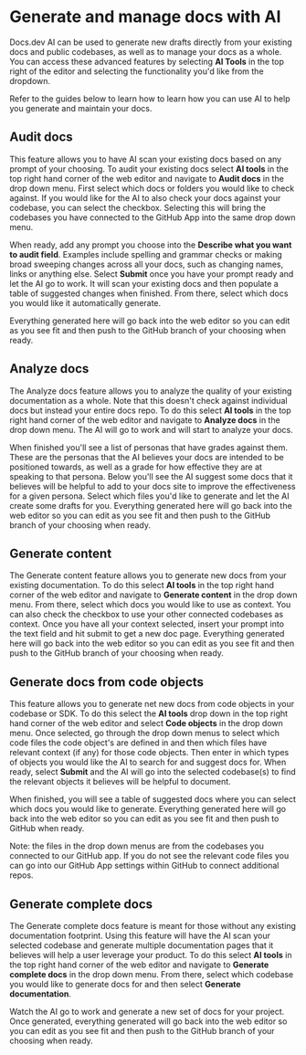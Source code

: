 # Generate and manage docs with AI

Docs.dev AI can be used to generate new drafts directly from your existing docs and public codebases, as well as to manage your docs as a whole. You can access these advanced features by selecting **AI Tools** in the top right of the editor and selecting the functionality you'd like from the dropdown.

Refer to the guides below to learn how to learn how you can use AI to help you generate and maintain your docs.

## Audit docs

This feature allows you to have AI scan your existing docs based on any prompt of your choosing. To audit your existing docs select **AI tools** in the top right hand corner of the web editor and navigate to **Audit docs** in the drop down menu. First select which docs or folders you would like to check against. If you would like for the AI to also check your docs against your codebase, you can select the checkbox. Selecting this will bring the codebases you have connected to the GitHub App into the same drop down menu.

When ready, add any prompt you choose into the **Describe what you want to audit field**. Examples include spelling and grammar checks or making broad sweeping changes across all your docs, such as changing names, links or anything else. Select **Submit** once you have your prompt ready and let the AI go to work. It will scan your existing docs and then populate a table of suggested changes when finished. From there, select which docs you would like it automatically generate.

Everything generated here will go back into the web editor so you can edit as you see fit and then push to the GitHub branch of your choosing when ready.

## Analyze docs

The Analyze docs feature allows you to analyze the quality of your existing documentation as a whole. Note that this doesn't check against individual docs but instead your entire docs repo. To do this select **AI tools** in the top right hand corner of the web editor and navigate to **Analyze docs** in the drop down menu. The AI will go to work and will start to analyze your docs.

When finished you'll see a list of personas that have grades against them. These are the personas that the AI believes your docs are intended to be positioned towards, as well as a grade for how effective they are at speaking to that persona. Below you'll see the AI suggest some docs that it believes will be helpful to add to your docs site to improve the effectiveness for a given persona. Select which files you'd like to generate and let the AI create some drafts for you. Everything generated here will go back into the web editor so you can edit as you see fit and then push to the GitHub branch of your choosing when ready.

## Generate content

The Generate content feature allows you to generate new docs from your existing documentation. To do this select **AI tools** in the top right hand corner of the web editor and navigate to **Generate content** in the drop down menu. From there, select which docs you would like to use as context. You can also check the checkbox to use your other connected codebases as context. Once you have all your context selected, insert your prompt into the text field and hit submit to get a new doc page. Everything generated here will go back into the web editor so you can edit as you see fit and then push to the GitHub branch of your choosing when ready.

## Generate docs from code objects

This feature allows you to generate net new docs from code objects in your codebase or SDK. To do this select the **AI tools** drop down in the top right hand corner of the web editor and select **Code objects** in the drop down menu. Once selected, go through the drop down menus to select which code files the code object's are defined in and then which files have relevant context (if any) for those code objects. Then enter in which types of objects you would like the AI to search for and suggest docs for. When ready, select **Submit** and the AI will go into the selected codebase(s) to find the relevant objects it believes will be helpful to document.

When finished, you will see a table of suggested docs where you can select which docs you would like to generate. Everything generated here will go back into the web editor so you can edit as you see fit and then push to GitHub when ready.

Note: the files in the drop down menus are from the codebases you connected to our GitHub app. If you do not see the relevant code files you can go into our GitHub App settings within GitHub to connect additional repos.

## Generate complete docs

The Generate complete docs feature is meant for those without any existing documentation footprint. Using this feature will have the AI scan your selected codebase and generate multiple documentation pages that it believes will help a user leverage your product. To do this select **AI tools** in the top right hand corner of the web editor and navigate to **Generate complete docs** in the drop down menu. From there, select which codebase you would like to generate docs for and then select **Generate documentation**.

Watch the AI go to work and generate a new set of docs for your project. Once generated, everything generated will go back into the web editor so you can edit as you see fit and then push to the GitHub branch of your choosing when ready.
